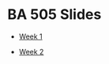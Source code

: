 # BA 505 Slides

+ [Week 1](https://drjietao.github.io/BA505-Slides/Lecture01-PY4E-Chap1.slides.html)

+ [Week 2](https://drjietao.github.io/BA505-Slides/Lecture02-PY4E-Chap2%263.slides.html)
